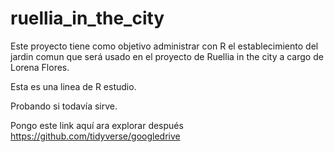 # ruellia_in_the_city

Este proyecto tiene como objetivo administrar con R el establecimiento del jardin comun que será usado en el proyecto de Ruellia in the city a cargo de Lorena Flores. 

Esta es una linea de R estudio.

Probando si todavía sirve.

Pongo este link aquí ara explorar después https://github.com/tidyverse/googledrive